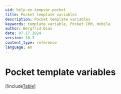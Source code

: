 ```yaml
---
uid: help-en-tempvar-pocket
title: Pocket template variables
description: Pocket template variables
keywords: template variable, Pocket CRM, mobile
author: Bergfrid Dias
date: 07.17.2024
version: 10.3
content_type: reference
language: en
---
```


# Pocket template variables

[!include[Table](../../../../../common/includes/variable/table-pocket.md)]

